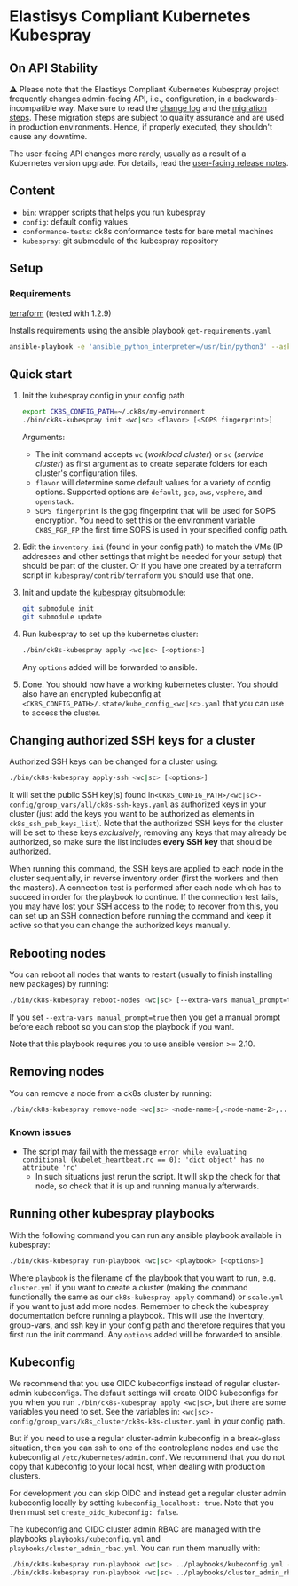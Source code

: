 # Elastisys Compliant Kubernetes Kubespray

## On API Stability

⚠️  Please note that the Elastisys Compliant Kubernetes Kubespray project frequently changes admin-facing API, i.e., configuration, in a backwards-incompatible way. Make sure to read the [change log](CHANGELOG.md) and the [migration steps](/migration). These migration steps are subject to quality assurance and are used in production environments. Hence, if properly executed, they shouldn't cause any downtime.

The user-facing API changes more rarely, usually as a result of a Kubernetes version upgrade. For details, read the [user-facing release notes](https://elastisys.io/compliantkubernetes/release-notes/#compliant-kubernetes-kubespray).

## Content

- `bin`: wrapper scripts that helps you run kubespray
- `config`: default config values
- `conformance-tests`: ck8s conformance tests for bare metal machines
- `kubespray`: git submodule of the kubespray repository

## Setup

### Requirements

[terraform](https://github.com/hashicorp/terraform/releases) (tested with 1.2.9)

Installs requirements using the ansible playbook `get-requirements.yaml`

```bash
ansible-playbook -e 'ansible_python_interpreter=/usr/bin/python3' --ask-become-pass --connection local --inventory 127.0.0.1, get-requirements.yaml
```

## Quick start

1. Init the kubespray config in your config path

    ```bash
    export CK8S_CONFIG_PATH=~/.ck8s/my-environment
    ./bin/ck8s-kubespray init <wc|sc> <flavor> [<SOPS fingerprint>]
    ```

    Arguments:
    - The init command accepts `wc` (*workload cluster*) or `sc` (*service cluster*) as first argument as to create separate folders for each cluster's configuration files.
    - `flavor` will determine some default values for a variety of config options.
      Supported options are `default`, `gcp`, `aws`, `vsphere`, and `openstack`.
    - `SOPS fingerprint` is the gpg fingerprint that will be used for SOPS encryption.
      You need to set this or the environment variable `CK8S_PGP_FP` the first time SOPS is used in your specified config path.

1. Edit the `inventory.ini` (found in your config path) to match the VMs (IP addresses and other settings that might be needed for your setup) that should be part of the cluster.
    Or if you have one created by a terraform script in `kubespray/contrib/terraform` you should use that one.

1. Init and update the [kubespray](https://github.com/kubernetes-sigs/kubespray) gitsubmodule:

    ```bash
    git submodule init
    git submodule update
    ```

1. Run kubespray to set up the kubernetes cluster:

    ```bash
    ./bin/ck8s-kubespray apply <wc|sc> [<options>]
    ```

    Any `options` added will be forwarded to ansible.

1. Done.
    You should now have a working kubernetes cluster.
    You should also have an encrypted kubeconfig at `<CK8S_CONFIG_PATH>/.state/kube_config_<wc|sc>.yaml` that you can use to access the cluster.

## Changing authorized SSH keys for a cluster

Authorized SSH keys can be changed for a cluster using:

```bash
./bin/ck8s-kubespray apply-ssh <wc|sc> [<options>]
```

It will set the public SSH key(s) found in`<CK8S_CONFIG_PATH>/<wc|sc>-config/group_vars/all/ck8s-ssh-keys.yaml` as authorized keys in your cluster (just add the keys you want to be authorized as elements in `ck8s_ssh_pub_keys_list`).
Note that the authorized SSH keys for the cluster will be set to these keys *exclusively*, removing any keys that may already be authorized, so make sure the list includes **every SSH key** that should be authorized.

When running this command, the SSH keys are applied to each node in the cluster sequentially, in reverse inventory order (first the workers and then the masters).
A connection test is performed after each node which has to succeed in order for the playbook to continue.
If the connection test fails, you may have lost your SSH access to the node; to recover from this, you can set up an SSH connection before running the command and keep it active so that you can change the authorized keys manually.

## Rebooting nodes

You can reboot all nodes that wants to restart (usually to finish installing new packages) by running:

```bash
./bin/ck8s-kubespray reboot-nodes <wc|sc> [--extra-vars manual_prompt=true] [<options>]
```

If you set `--extra-vars manual_prompt=true` then you get a manual prompt before each reboot so you can stop the playbook if you want.

Note that this playbook requires you to use ansible version >= 2.10.

## Removing nodes

You can remove a node from a ck8s cluster by running:

```bash
./bin/ck8s-kubespray remove-node <wc|sc> <node-name>[,<node-name-2>,...] [<options>]
```

### Known issues

- The script may fail with the message `error while evaluating conditional (kubelet_heartbeat.rc == 0): 'dict object' has no attribute 'rc'`
  - In such situations just rerun the script. It will skip the check for that node, so check that it is up and running manually afterwards.

## Running other kubespray playbooks

With the following command you can run any ansible playbook available in kubespray:

```bash
./bin/ck8s-kubespray run-playbook <wc|sc> <playbook> [<options>]
```

Where `playbook` is the filename of the playbook that you want to run, e.g. `cluster.yml` if you want to create a cluster (making the command functionally the same as our `ck8s-kubespray apply` command) or `scale.yml` if you want to just add more nodes. Remember to check the kubespray documentation before running a playbook.
This will use the inventory, group-vars, and ssh key in your config path and therefore requires that you first run the init command. Any `options` added will be forwarded to ansible.

## Kubeconfig

We recommend that you use OIDC kubeconfigs instead of regular cluster-admin kubeconfigs. The default settings will create OIDC kubeconfigs for you when you run `./bin/ck8s-kubespray apply <wc|sc>`, but there are some variables you need to set. See the variables in: `<wc|sc>-config/group_vars/k8s_cluster/ck8s-k8s-cluster.yaml` in your config path.

But if you need to use a regular cluster-admin kubeconfig in a break-glass situation, then you can ssh to one of the controleplane nodes and use the kubeconfig at `/etc/kubernetes/admin.conf`. We recommend that you do not copy that kubeconfig to your local host, when dealing with production clusters.

For development you can skip OIDC and instead get a regular cluster admin kubeconfig locally by setting `kubeconfig_localhost: true`. Note that you then must set `create_oidc_kubeconfig: false`.

The kubeconfig and OIDC cluster admin RBAC are managed with the playbooks `playbooks/kubeconfig.yml` and `playbooks/cluster_admin_rbac.yml`. You can run them manually with:

```bash
./bin/ck8s-kubespray run-playbook <wc|sc> ../playbooks/kubeconfig.yml -b
./bin/ck8s-kubespray run-playbook <wc|sc> ../playbooks/cluster_admin_rbac.yml -b
```
